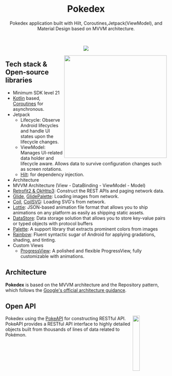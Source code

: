 <h1 align="center">Pokedex</h1>

<p align="center">  
Pokedex application built with Hilt, Coroutines,Jetpack(ViewModel), and Material Design based on MVVM architecture.
</p>
</br>

<p align="center">
<img src="/mockups/pokedex.jpg"/>
</p>

<img src="/mockups/pokedex_gif.gif" align="right" width="320"/>

## Tech stack & Open-source libraries
- Minimum SDK level 21
- [Kotlin](https://kotlinlang.org/) based, [Coroutines](https://github.com/Kotlin/kotlinx.coroutines) for asynchronous.
- Jetpack
  - Lifecycle: Observe Android lifecycles and handle UI states upon the lifecycle changes.
  - ViewModel: Manages UI-related data holder and lifecycle aware. Allows data to survive configuration changes such as screen rotations.
  - [Hilt](https://dagger.dev/hilt/): for dependency injection.
- Architecture
- MVVM Architecture (View - DataBinding - ViewModel - Model)
- [Retrofit2 & OkHttp3](https://github.com/square/retrofit): Construct the REST APIs and paging network data.
- [Glide](https://github.com/bumptech/glide), [GlidePalette](https://github.com/florent37/GlidePalette): Loading images from network.
- [Coil](https://coil-kt.github.io/coil), [CoilSVG](https://coil-kt.github.io/coil/svgs/): Loading SVG's from network.
- [Lottie](https://github.com/airbnb/lottie-android): JSON-based animation file format that allows you to ship animations on any platform as easily as shipping static assets.
- [DataStore](https://developer.android.com/topic/libraries/architecture/datastore): Data storage solution that allows you to store key-value pairs or typed objects with protocol buffers
- [Palette](https://developer.android.com/develop/ui/views/graphics/palette-colors): A support library that extracts prominent colors from images
- [Rainbow](https://github.com/skydoves/rainbow): Fluent syntactic sugar of Android for applying gradations, shading, and tinting.
- Custom Views
  - [ProgressView](https://github.com/skydoves/progressview): A polished and flexible ProgressView, fully customizable with animations.
## Architecture
**Pokedex** is based on the MVVM architecture and the Repository pattern, which follows the [Google's official architecture guidance](https://developer.android.com/topic/architecture).

## Open API

<img src="https://user-images.githubusercontent.com/24237865/83422649-d1b1d980-a464-11ea-8c91-a24fdf89cd6b.png" align="right" width="21%"/>

Pokedex using the [PokeAPI](https://pokeapi.co/docs/v2) for constructing RESTful API.<br>
PokeAPI provides a RESTful API interface to highly detailed objects built from thousands of lines of data related to Pokémon.
